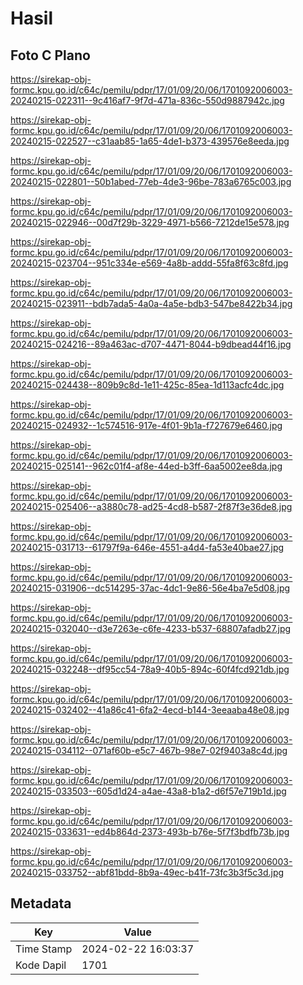 # Hasil

## Foto C Plano

https://sirekap-obj-formc.kpu.go.id/c64c/pemilu/pdpr/17/01/09/20/06/1701092006003-20240215-022311--9c416af7-9f7d-471a-836c-550d9887942c.jpg

https://sirekap-obj-formc.kpu.go.id/c64c/pemilu/pdpr/17/01/09/20/06/1701092006003-20240215-022527--c31aab85-1a65-4de1-b373-439576e8eeda.jpg

https://sirekap-obj-formc.kpu.go.id/c64c/pemilu/pdpr/17/01/09/20/06/1701092006003-20240215-022801--50b1abed-77eb-4de3-96be-783a6765c003.jpg

https://sirekap-obj-formc.kpu.go.id/c64c/pemilu/pdpr/17/01/09/20/06/1701092006003-20240215-022946--00d7f29b-3229-4971-b566-7212de15e578.jpg

https://sirekap-obj-formc.kpu.go.id/c64c/pemilu/pdpr/17/01/09/20/06/1701092006003-20240215-023704--951c334e-e569-4a8b-addd-55fa8f63c8fd.jpg

https://sirekap-obj-formc.kpu.go.id/c64c/pemilu/pdpr/17/01/09/20/06/1701092006003-20240215-023911--bdb7ada5-4a0a-4a5e-bdb3-547be8422b34.jpg

https://sirekap-obj-formc.kpu.go.id/c64c/pemilu/pdpr/17/01/09/20/06/1701092006003-20240215-024216--89a463ac-d707-4471-8044-b9dbead44f16.jpg

https://sirekap-obj-formc.kpu.go.id/c64c/pemilu/pdpr/17/01/09/20/06/1701092006003-20240215-024438--809b9c8d-1e11-425c-85ea-1d113acfc4dc.jpg

https://sirekap-obj-formc.kpu.go.id/c64c/pemilu/pdpr/17/01/09/20/06/1701092006003-20240215-024932--1c574516-917e-4f01-9b1a-f727679e6460.jpg

https://sirekap-obj-formc.kpu.go.id/c64c/pemilu/pdpr/17/01/09/20/06/1701092006003-20240215-025141--962c01f4-af8e-44ed-b3ff-6aa5002ee8da.jpg

https://sirekap-obj-formc.kpu.go.id/c64c/pemilu/pdpr/17/01/09/20/06/1701092006003-20240215-025406--a3880c78-ad25-4cd8-b587-2f87f3e36de8.jpg

https://sirekap-obj-formc.kpu.go.id/c64c/pemilu/pdpr/17/01/09/20/06/1701092006003-20240215-031713--61797f9a-646e-4551-a4d4-fa53e40bae27.jpg

https://sirekap-obj-formc.kpu.go.id/c64c/pemilu/pdpr/17/01/09/20/06/1701092006003-20240215-031906--dc514295-37ac-4dc1-9e86-56e4ba7e5d08.jpg

https://sirekap-obj-formc.kpu.go.id/c64c/pemilu/pdpr/17/01/09/20/06/1701092006003-20240215-032040--d3e7263e-c6fe-4233-b537-68807afadb27.jpg

https://sirekap-obj-formc.kpu.go.id/c64c/pemilu/pdpr/17/01/09/20/06/1701092006003-20240215-032248--df95cc54-78a9-40b5-894c-60f4fcd921db.jpg

https://sirekap-obj-formc.kpu.go.id/c64c/pemilu/pdpr/17/01/09/20/06/1701092006003-20240215-032402--41a86c41-6fa2-4ecd-b144-3eeaaba48e08.jpg

https://sirekap-obj-formc.kpu.go.id/c64c/pemilu/pdpr/17/01/09/20/06/1701092006003-20240215-034112--071af60b-e5c7-467b-98e7-02f9403a8c4d.jpg

https://sirekap-obj-formc.kpu.go.id/c64c/pemilu/pdpr/17/01/09/20/06/1701092006003-20240215-033503--605d1d24-a4ae-43a8-b1a2-d6f57e719b1d.jpg

https://sirekap-obj-formc.kpu.go.id/c64c/pemilu/pdpr/17/01/09/20/06/1701092006003-20240215-033631--ed4b864d-2373-493b-b76e-5f7f3bdfb73b.jpg

https://sirekap-obj-formc.kpu.go.id/c64c/pemilu/pdpr/17/01/09/20/06/1701092006003-20240215-033752--abf81bdd-8b9a-49ec-b41f-73fc3b3f5c3d.jpg


## Metadata

| Key        | Value               |
| ---------- | ------------------- |
| Time Stamp | 2024-02-22 16:03:37 |
| Kode Dapil | 1701                |



